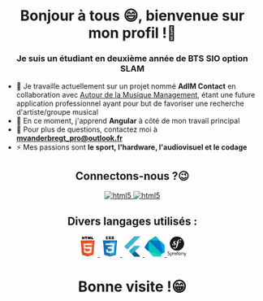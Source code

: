 <h1 align="center">Bonjour à tous 😄, bienvenue sur mon profil !👋</h1>
<h3 align="center">Je suis un étudiant en deuxième année de BTS SIO option SLAM</h4>

- 🔭 Je travaille actuellement sur un projet nommé **AdlM Contact** en collaboration avec <a href="https://autourdelamusiquemanagement.fr/">Autour de la Musique Management</a>, étant une future application professionnel ayant pour but de favoriser une recherche d'artiste/groupe musical
- 🌱 En ce moment, j'apprend **Angular** à côté de mon travail principal
- 💬 Pour plus de questions, contactez moi à **mvanderbregt_pro@outlook.fr**
- ⚡ Mes passions sont **le sport, l'hardware, l'audiovisuel et le codage**

<h2 align="center">Connectons-nous ?😉</h2>

<p align="center">

  <a href="mailto:mathieuvanderbregt@gmail.com" target="_blank"> 
    <i class="bi bi-envelope-open-fill" style="width="40" height="40" ></i>
    <img src="https://cdn-icons-png.flaticon.com/512/281/281769.png" alt="html5" width="40" height="40"/> 
  </a>
  <a href="https://www.linkedin.com/in/mathieu-vanderbregt-968898239/" target="_blank"> 
    <img src="https://cdn-icons-png.flaticon.com/512/174/174857.png" alt="html5" width="40" height="40"/> 
  </a>

</p>

<h2 align="center">Divers langages utilisés :</h2>

<p align="center"> 
  <a href="https://www.w3.org/html/" target="_blank"> 
    <img src="https://raw.githubusercontent.com/devicons/devicon/master/icons/html5/html5-original-wordmark.svg" alt="html5" width="40" height="40"/> 
  </a>
  <a href="https://www.w3schools.com/css/" target="_blank"> 
    <img src="https://raw.githubusercontent.com/devicons/devicon/master/icons/css3/css3-original-wordmark.svg" alt="css3" width="40" height="40"/> 
  </a> 
  <a href="https://flutter.dev/" target="_blank"> 
    <img src="https://raw.githubusercontent.com/devicons/devicon/master/icons/flutter/flutter-original.svg" alt="flutter" width="40" height="40"/> 
  </a>  
  <a href="https://dart.dev/" target="_blank"> 
    <img src="https://raw.githubusercontent.com/devicons/devicon/master/icons/dart/dart-original.svg" alt="dart" width="40" height="40"/> 
  </a> 
  <a href="https://symfony.com/" target="_blank"> 
    <img src="https://raw.githubusercontent.com/devicons/devicon/master/icons/symfony/symfony-original-wordmark.svg" alt="symfony" width="40" height="40"/> 
  </a>
</p>

<h1 align="center">Bonne visite !😁</h1>
